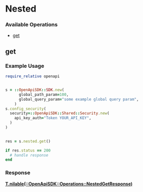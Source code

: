# Nested


### Available Operations

* [get](#get)

## get

### Example Usage

```ruby
require_relative openapi


s = ::OpenApiSDK::SDK.new(
      global_path_param=100,
      global_query_param="some example global query param",
    )
s.config_security(
  security=::OpenApiSDK::Shared::Security.new(
    api_key_auth="Token YOUR_API_KEY",
  )
)

    
res = s.nested.get()

if res.status == 200
  # handle response
end

```


### Response

**[T.nilable(::OpenApiSDK::Operations::NestedGetResponse)](../../models/operations/nestedgetresponse.md)**

